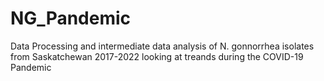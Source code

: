 # NG_Pandemic
Data Processing and intermediate data analysis of N. gonnorrhea isolates from Saskatchewan 2017-2022 looking at treands during the COVID-19 Pandemic
